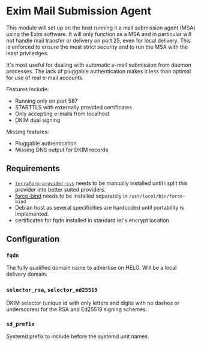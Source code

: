 Exim Mail Submission Agent
==========================

This module will set up on the host running it a mail submission agent (MSA)
using the Exim software.  It will only function as a MSA and in  particular
will  not handle mail transfer or delivery on port 25, even for local delivery.
This is enforced to ensure the most strict security and to run the MSA with the
least priviledges.

It's most useful for dealing with automatic e-mail submission from daemon
processes. The lack of pluggable authentication makes it less than optimal for
use of real e-mail accounts.

Features include:

- Running only on port 587
- STARTTLS with externally provided certificates
- Only accepting e-mails from localhost
- DKIM dual signing

Missing features:

- Pluggable authentication
- Missing DNS output for DKIM records

Requirements
------------

- [`terraform-provider-sys`](https://github.com/mildred/terraform-provider-sys)
  needs to be manually installed until i split this provider into better suited
  providers.
- [force-bind](https://github.com/mildred/force-bind-seccomp) needs to be
  installed separately in `/usr/local/bin/force-bind`
- Debian host as several specificities are hardcoded until portability is
  implemented.
- certificates for fqdn installed in standard let's encrypt location

Configuration
-------------

### `fqdn`

The fully qualified domain name to advertise on HELO. Will be a local delivery
domain.

### `selector_rsa`, `selector_ed25519`

DKIM selector (unique id with only letters and digits with no dashes or
underscores) for the RSA and Ed25519 signing schemes.

### `sd_prefix`

Systemd prefix to include before the systemd unit names.


